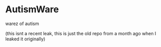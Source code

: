 # AutismWare
warez of autism

(this isnt a recent leak, this is just the old repo from a month ago when I leaked it originally)
